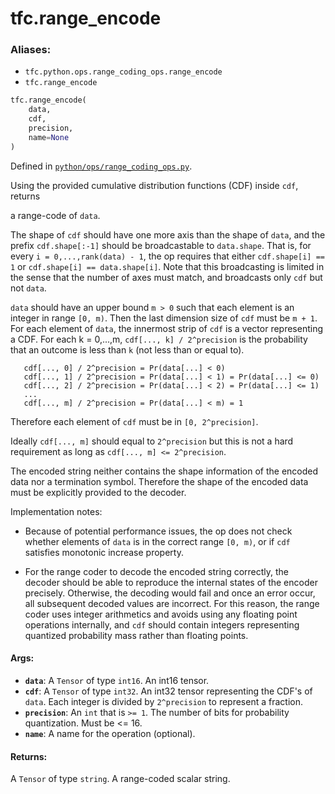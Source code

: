 
# tfc.range_encode

### Aliases:

* `tfc.python.ops.range_coding_ops.range_encode`
* `tfc.range_encode`

``` python
tfc.range_encode(
    data,
    cdf,
    precision,
    name=None
)
```



Defined in [`python/ops/range_coding_ops.py`](https://github.com/tensorflow/compression/tree/master/python/ops/range_coding_ops.py).

<!-- Placeholder for "Used in" -->

Using the provided cumulative distribution functions (CDF) inside `cdf`, returns

a range-code of `data`.

The shape of `cdf` should have one more axis than the shape of `data`, and the
prefix `cdf.shape[:-1]` should be broadcastable to `data.shape`. That is, for
every `i = 0,...,rank(data) - 1`, the op requires that either
`cdf.shape[i] == 1` or `cdf.shape[i] == data.shape[i]`. Note that this
broadcasting is limited in the sense that the number of axes must match, and
broadcasts only `cdf` but not `data`.

`data` should have an upper bound `m > 0` such that each element is an integer
in range `[0, m)`. Then the last dimension size of `cdf` must be `m + 1`. For
each element of `data`, the innermost strip of `cdf` is a vector representing a
CDF. For each k = 0,...,m, `cdf[..., k] / 2^precision` is the probability that
an outcome is less than `k` (not less than or equal to).

```
   cdf[..., 0] / 2^precision = Pr(data[...] < 0)
   cdf[..., 1] / 2^precision = Pr(data[...] < 1) = Pr(data[...] <= 0)
   cdf[..., 2] / 2^precision = Pr(data[...] < 2) = Pr(data[...] <= 1)
   ...
   cdf[..., m] / 2^precision = Pr(data[...] < m) = 1
```

Therefore each element of `cdf` must be in `[0, 2^precision]`.

Ideally `cdf[..., m]` should equal to `2^precision` but this is not a hard
requirement as long as `cdf[..., m] <= 2^precision`.

The encoded string neither contains the shape information of the encoded data
nor a termination symbol. Therefore the shape of the encoded data must be
explicitly provided to the decoder.

Implementation notes:

- Because of potential performance issues, the op does not check whether
elements of `data` is in the correct range `[0, m)`, or if `cdf` satisfies
monotonic increase property.

- For the range coder to decode the encoded string correctly, the decoder should
be able to reproduce the internal states of the encoder precisely. Otherwise,
the decoding would fail and once an error occur, all subsequent decoded values
are incorrect. For this reason, the range coder uses integer arithmetics and
avoids using any floating point operations internally, and `cdf` should contain
integers representing quantized probability mass rather than floating points.

#### Args:

* <b>`data`</b>: A `Tensor` of type `int16`. An int16 tensor.
* <b>`cdf`</b>: A `Tensor` of type `int32`.
    An int32 tensor representing the CDF's of `data`. Each integer is divided
    by `2^precision` to represent a fraction.
* <b>`precision`</b>: An `int` that is `>= 1`.
    The number of bits for probability quantization. Must be <= 16.
* <b>`name`</b>: A name for the operation (optional).


#### Returns:

A `Tensor` of type `string`. A range-coded scalar string.